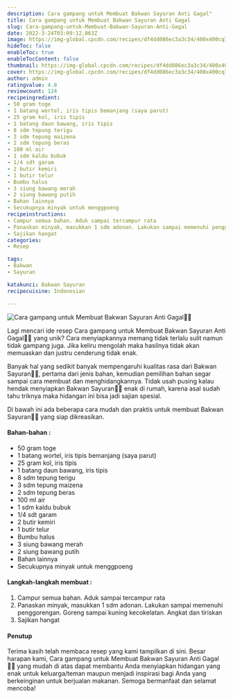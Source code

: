 ```yaml
---
description: Cara gampang untuk Membuat Bakwan Sayuran Anti Gagal"
title: Cara gampang untuk Membuat Bakwan Sayuran Anti Gagal
slug: Cara-gampang-untuk-Membuat-Bakwan-Sayuran-Anti-Gagal
date: 2022-3-24T03:09:12.063Z
image: https://img-global.cpcdn.com/recipes/df4dd086ec3a3c34/400x400cq70/photo.jpg
hideToc: false
enableToc: true
enableTocContent: false
thumbnail: https://img-global.cpcdn.com/recipes/df4dd086ec3a3c34/400x400cq70/photo.jpg
cover: https://img-global.cpcdn.com/recipes/df4dd086ec3a3c34/400x400cq70/photo.jpg
author: admin
ratingvalue: 4.8
reviewcount: 124
recipeingredient:
- 50 gram toge
- 1 batang wortel, iris tipis bemanjang (saya parut)
- 25 gram kol, iris tipis
- 1 batang daun bawang, iris tipis
- 8 sdm tepung terigu
- 3 sdm tepung maizena
- 2 sdm tepung beras
- 100 ml air
- 1 sdm kaldu bubuk
- 1/4 sdt garam
- 2 butir kemiri
- 1 butir telur
- Bumbu halus
- 3 siung bawang merah
- 2 siung bawang putih
- Bahan lainnya
- Secukupnya minyak untuk menggpoeng
recipeinstructions:
- Campur semua bahan. Aduk sampai tercampur rata
- Panaskan minyak, masukkan 1 sdm adonan. Lakukan sampai memenuhi penggorengan. Goreng sampai kuning kecokelatan. Angkat dan tiriskan
- Sajikan hangat
categories:
- Resep

tags:
- Bakwan
- Sayuran

katakunci: Bakwan Sayuran
recipecuisine: Indonesian

---
```


![Cara gampang untuk Membuat Bakwan Sayuran Anti Gagal👩‍🍳](https://img-global.cpcdn.com/recipes/df4dd086ec3a3c34/400x400cq70/photo.jpg)

Lagi mencari ide resep Cara gampang untuk Membuat Bakwan Sayuran Anti Gagal👩‍🍳 yang unik? Cara menyiapkannya memang tidak terlalu sulit namun tidak gampang juga. Jika keliru mengolah maka hasilnya tidak akan memuaskan dan justru cenderung tidak enak.

Banyak hal yang sedikit banyak mempengaruhi kualitas rasa dari Bakwan Sayuran👩‍🍳, pertama dari jenis bahan, kemudian pemilihan bahan segar sampai cara membuat dan menghidangkannya. Tidak usah pusing kalau hendak menyiapkan Bakwan Sayuran👩‍🍳 enak di rumah, karena asal sudah tahu triknya maka hidangan ini bisa jadi sajian spesial.

Di bawah ini ada beberapa cara mudah dan praktis untuk membuat Bakwan Sayuran👩‍🍳 yang siap dikreasikan.

<!--inarticleads1-->

#### Bahan-bahan :

- 50 gram toge
- 1 batang wortel, iris tipis bemanjang (saya parut)
- 25 gram kol, iris tipis
- 1 batang daun bawang, iris tipis
- 8 sdm tepung terigu
- 3 sdm tepung maizena
- 2 sdm tepung beras
- 100 ml air
- 1 sdm kaldu bubuk
- 1/4 sdt garam
- 2 butir kemiri
- 1 butir telur
- Bumbu halus
- 3 siung bawang merah
- 2 siung bawang putih
- Bahan lainnya
- Secukupnya minyak untuk menggpoeng

<!--inarticleads2-->

#### Langkah-langkah membuat :

1. Campur semua bahan. Aduk sampai tercampur rata
1. Panaskan minyak, masukkan 1 sdm adonan. Lakukan sampai memenuhi penggorengan. Goreng sampai kuning kecokelatan. Angkat dan tiriskan
1. Sajikan hangat

#### Penutup

Terima kasih telah membaca resep yang kami tampilkan di sini. Besar harapan kami, Cara gampang untuk Membuat Bakwan Sayuran Anti Gagal👩‍🍳 yang mudah di atas dapat membantu Anda menyiapkan hidangan yang enak untuk keluarga/teman maupun menjadi inspirasi bagi Anda yang berkeinginan untuk berjualan makanan. Semoga bermanfaat dan selamat mencoba!